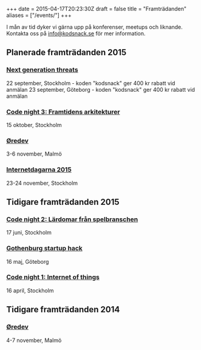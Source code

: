 +++
date = 2015-04-17T20:23:30Z
draft = false
title = "Framträdanden"
aliases = ["/events/"]
+++

I mån av tid dyker vi gärna upp på konferenser, meetups och liknande. Kontakta oss på [info@kodsnack.se](mailto:info@kodsnack.se) för mer information.

## Planerade framträdanden 2015
### [Next generation threats][ngt2015]
22 september, Stockholm - koden "kodsnack" ger 400 kr rabatt vid anmälan
23 september, Göteborg - koden "kodsnack" ger 400 kr rabatt vid anmälan

### [Code night 3: Framtidens arkitekturer][codenight3]
15 oktober, Stockholm

### [Øredev][oredev15]
3-6 november, Malmö

### [Internetdagarna 2015][internetdagarna15]
23-24 november, Stockholm

## Tidigare framträdanden 2015
### [Code night 2: Lärdomar från spelbranschen][codenight2] 
17 juni, Stockholm

### [Gothenburg startup hack][gbgstartuphack] 
16 maj, Göteborg

### [Code night 1: Internet of things][codenight1]
16 april, Stockholm

## Tidigare framträdanden 2014
### [Øredev][oredev14]
4-7 november, Malmö

[ngt2015]: http://techworld.event.idg.se/event/ngt15/ "Next generation threats"
[codenight3]:  http://event.computersweden.se/codenight3 "Code night 3"
[oredev15]:  http://oredev.org "Øredev 2015"
[gbgstartuphack]: http://www.gbgstartuphack.com "Gothenburg startup hack"
[codenight1]: http://event.computersweden.se/codenight// "Code night 1"
[codenight2]: http://event.computersweden.se/codenight2/ "Code night 2"
[oredev14]: http://oredev.org/2014 "Øredev 2014"
[internetdagarna15]: https://internetdagarna.se "Internetdagarna 2015"